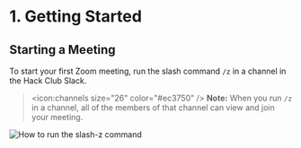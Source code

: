 # 1. Getting Started

## Starting a Meeting

To start your first Zoom meeting, run the slash command `/z` in a channel in the Hack Club Slack.

> <icon:channels size="26" color="#ec3750" /> **Note:** When you run `/z` in a channel, all of the members of that channel can view and join your meeting.

![How to run the slash-z command](https://cloud-grl3n7i0e-hack-club-bot.vercel.app/0z-demo.gif)